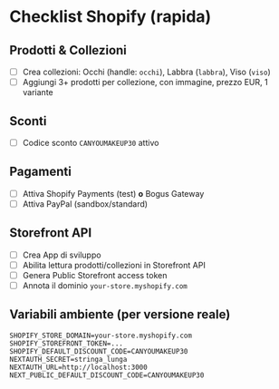 # Checklist Shopify (rapida)

## Prodotti & Collezioni
- [ ] Crea collezioni: Occhi (handle: `occhi`), Labbra (`labbra`), Viso (`viso`)
- [ ] Aggiungi 3+ prodotti per collezione, con immagine, prezzo EUR, 1 variante

## Sconti
- [ ] Codice sconto `CANYOUMAKEUP30` attivo

## Pagamenti
- [ ] Attiva Shopify Payments (test) **o** Bogus Gateway
- [ ] Attiva PayPal (sandbox/standard)

## Storefront API
- [ ] Crea App di sviluppo
- [ ] Abilita lettura prodotti/collezioni in Storefront API
- [ ] Genera Public Storefront access token
- [ ] Annota il dominio `your-store.myshopify.com`

## Variabili ambiente (per versione reale)
```
SHOPIFY_STORE_DOMAIN=your-store.myshopify.com
SHOPIFY_STOREFRONT_TOKEN=...
SHOPIFY_DEFAULT_DISCOUNT_CODE=CANYOUMAKEUP30
NEXTAUTH_SECRET=stringa_lunga
NEXTAUTH_URL=http://localhost:3000
NEXT_PUBLIC_DEFAULT_DISCOUNT_CODE=CANYOUMAKEUP30
```

